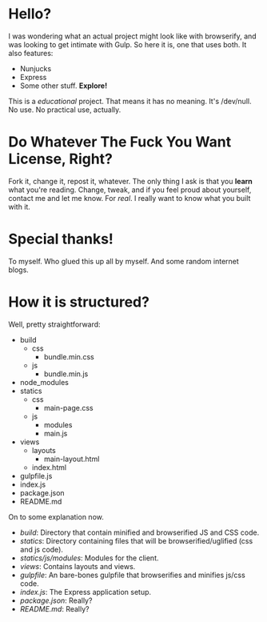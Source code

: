 # Hello?

I was wondering what an actual project might look like with browserify, and was looking to get intimate with Gulp. So here it is, one that uses both.
It also features:

* Nunjucks
* Express
* Some other stuff. __Explore!__


This is a *educational* project. That means it has no meaning. It's /dev/null. No use. No practical use, actually.

# Do Whatever The Fuck You Want License, Right?
Fork it, change it, repost it, whatever. The only thing I ask is that you __learn__ what you're reading.
Change, tweak, and if you feel proud about yourself, contact me and let me know. For *real*. I really want to know what you built with it.

# Special thanks!
To myself. Who glued this up all by myself. And some random internet blogs.

# How it is structured?

Well, pretty straightforward:

* build
  * css
    * bundle.min.css
  * js
    * bundle.min.js
* node_modules
* statics
  * css
    * main-page.css
  * js
    * modules
    * main.js
* views
  * layouts
    * main-layout.html
  * index.html
* gulpfile.js
* index.js
* package.json
* README.md

On to some explanation now.

* *build*: Directory that contain minified and browserified JS and CSS code.
* *statics*: Directory containing files that will be browserified/uglified (css and js code).
* *statics/js/modules*: Modules for the client.
* *views*: Contains layouts and views.
* *gulpfile*: An bare-bones gulpfile that browserifies and minifies js/css code.
* *index.js*: The Express application setup.
* *package.json*: Really?
* *README.md*: Really?
